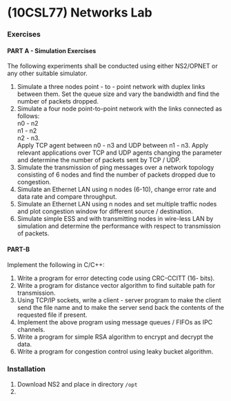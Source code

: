 # (10CSL77) Networks Lab
### Exercises

#### PART A - Simulation Exercises
The following experiments shall be conducted using either NS2/OPNET or any other suitable simulator.
1. Simulate a three nodes point - to - point network with duplex links between them. Set the queue size and vary the bandwidth and find the number of packets dropped.
1. Simulate a four node point-to-point network with the links connected as follows: <br> n0 - n2 <br> n1 - n2 <br> n2 - n3. <br> Apply TCP agent between n0 - n3 and UDP between n1 - n3. Apply relevant applications over TCP and UDP agents changing the parameter and determine the number of packets sent by TCP / UDP.
1. Simulate the transmission of ping messages over a network topology consisting of 6 nodes and find the number of packets dropped due to congestion.
1. Simulate an Ethernet LAN using n nodes (6-10), change error rate and data rate and compare throughput.
1. Simulate an Ethernet LAN using n nodes and set multiple traffic nodes and plot congestion window for different source / destination.
1. Simulate simple ESS and with transmitting nodes in wire-less LAN by simulation and determine the performance with respect to transmission of packets.

#### PART-B
Implement the following in C/C++:
1. Write a program for error detecting code using CRC-CCITT (16- bits).
1. Write a program for distance vector algorithm to find suitable path for transmission.
1. Using TCP/IP sockets, write a client - server program to make the client send the file name and to make the server send back the contents of the requested file if present.
1. Implement the above program using message queues / FIFOs as IPC channels.
1. Write a program for simple RSA algorithm to encrypt and decrypt the data.
1. Write a program for congestion control using leaky bucket algorithm.

### Installation
1. Download NS2 and place in directory `/opt`
1. 